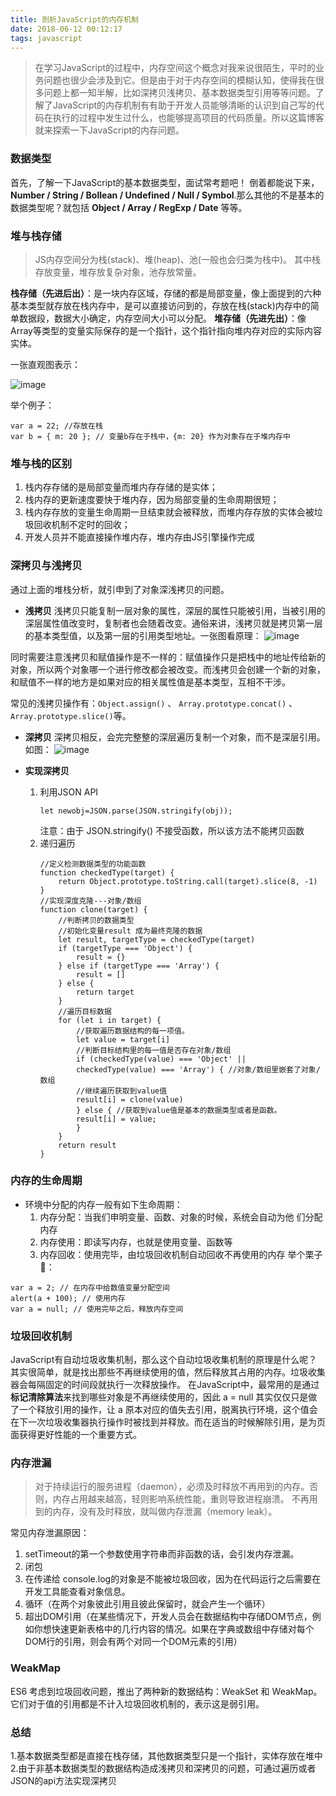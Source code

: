```yaml
---
title: 剖析JavaScript的内存机制
date: 2018-06-12 00:12:17
tags: javascript
---
```

>在学习JavaScript的过程中，内存空间这个概念对我来说很陌生，平时的业务问题也很少会涉及到它。但是由于对于内存空间的模糊认知，使得我在很多问题上都一知半解，比如深拷贝浅拷贝、基本数据类型引用等等问题。了解了JavaScript的内存机制有有助于开发人员能够清晰的认识到自己写的代码在执行的过程中发生过什么，也能够提高项目的代码质量。所以这篇博客就来探索一下JavaScript的内存问题。

### 数据类型

首先，了解一下JavaScript的基本数据类型，面试常考题吧！ 倒着都能说下来，**Number / String / Bollean / Undefined / Null / Symbol**.那么其他的不是基本的数据类型呢？就包括 **Object / Array / RegExp / Date** 等等。

### 堆与栈存储
>JS内存空间分为栈(stack)、堆(heap)、池(一般也会归类为栈中)。 其中栈存放变量，堆存放复杂对象，池存放常量。

**栈存储（先进后出）**：是一块内存区域，存储的都是局部变量，像上面提到的六种基本类型就存放在栈内存中，是可以直接访问到的，存放在栈(stack)内存中的简单数据段，数据大小确定，内存空间大小可以分配。
**堆存储（先进先出）**：像Array等类型的变量实际保存的是一个指针，这个指针指向堆内存对应的实际内容实体。

  一张直观图表示：

![image](http://wx4.sinaimg.cn/mw690/a73bc6a1ly1fq8s7oymrjj212e0lqdho.jpg)

举个例子：
```
var a = 22; //存放在栈
var b = { m: 20 }; // 变量b存在于栈中，{m: 20} 作为对象存在于堆内存中
```
### 堆与栈的区别

 1. 栈内存存储的是局部变量而堆内存存储的是实体；
 2. 栈内存的更新速度要快于堆内存，因为局部变量的生命周期很短；
 3. 栈内存存放的变量生命周期一旦结束就会被释放，而堆内存存放的实体会被垃圾回收机制不定时的回收；
 4. 开发人员并不能直接操作堆内存，堆内存由JS引擎操作完成

### 深拷贝与浅拷贝
 通过上面的堆栈分析，就引申到了对象深浅拷贝的问题。
 - **浅拷贝**
浅拷贝只能复制一层对象的属性，深层的属性只能被引用，当被引用的深层属性值改变时，复制者也会随着改变。通俗来讲，浅拷贝就是拷贝第一层的基本类型值，以及第一层的引用类型地址。一张图看原理：
![image](http://wx4.sinaimg.cn/mw690/a73bc6a1ly1fq8t5rivvmj20gf075weq.jpg)

同时需要注意浅拷贝和赋值操作是不一样的：赋值操作只是把栈中的地址传给新的对象，所以两个对象哪一个进行修改都会被改变。而浅拷贝会创建一个新的对象，和赋值不一样的地方是如果对应的相关属性值是基本类型，互相不干涉。

常见的浅拷贝操作有：`Object.assign()` 、 `Array.prototype.concat()` 、 `Array.prototype.slice()`等。

 - **深拷贝**
 深拷贝相反，会完完整整的深层遍历复制一个对象，而不是深层引用。如图：
![image](http://wx2.sinaimg.cn/mw690/a73bc6a1ly1fq8t5rz7uuj20g906wmxe.jpg)

 - **实现深拷贝**
	 1. 利用JSON API
		```
		let newobj=JSON.parse(JSON.stringify(obj));
		```
		注意：由于 JSON.stringify() 不接受函数，所以该方法不能拷贝函数
	 2. 递归遍历
	 	```
		//定义检测数据类型的功能函数
		function checkedType(target) {
			return Object.prototype.toString.call(target).slice(8, -1)
		}
		//实现深度克隆---对象/数组
		function clone(target) {
			//判断拷贝的数据类型
			//初始化变量result 成为最终克隆的数据
			let result, targetType = checkedType(target)
			if (targetType === 'Object') {
				result = {}
			} else if (targetType === 'Array') {
				result = []
			} else {
				return target
			}
			//遍历目标数据
			for (let i in target) {
				//获取遍历数据结构的每一项值。
				let value = target[i]
				//判断目标结构里的每一值是否存在对象/数组
				if (checkedType(value) === 'Object' ||
				checkedType(value) === 'Array') { //对象/数组里嵌套了对象/数组
				//继续遍历获取到value值
				result[i] = clone(value)
				} else { //获取到value值是基本的数据类型或者是函数。
				result[i] = value;
				}
			}
			return result
		}
		```

### 内存的生命周期
- 环境中分配的内存一般有如下生命周期：
	1. 内存分配：当我们申明变量、函数、对象的时候，系统会自动为他 们分配内存
	2. 内存使用：即读写内存，也就是使用变量、函数等
	3. 内存回收：使用完毕，由垃圾回收机制自动回收不再使用的内存
举个栗子🌰：
```
var a = 2; // 在内存中给数值变量分配空间
alert(a + 100); // 使用内存
var a = null; // 使用完毕之后，释放内存空间
```

### 垃圾回收机制
JavaScript有自动垃圾收集机制，那么这个自动垃圾收集机制的原理是什么呢？其实很简单，就是找出那些不再继续使用的值，然后释放其占用的内存。垃圾收集器会每隔固定的时间段就执行一次释放操作。 在JavaScript中，最常用的是通过**标记清除算法**来找到哪些对象是不再继续使用的，因此 a = null 其实仅仅只是做了一个释放引用的操作，让 a 原本对应的值失去引用，脱离执行环境，这个值会在下一次垃圾收集器执行操作时被找到并释放。而在适当的时候解除引用，是为页面获得更好性能的一个重要方式。

### 内存泄漏
>对于持续运行的服务进程（daemon），必须及时释放不再用到的内存。否则，内存占用越来越高，轻则影响系统性能，重则导致进程崩溃。 不再用到的内存，没有及时释放，就叫做内存泄漏（memory leak）。

常见内存泄漏原因：
1. setTimeout的第一个参数使用字符串而非函数的话，会引发内存泄漏。
2. 闭包
3. 在传递给 console.log的对象是不能被垃圾回收，因为在代码运行之后需要在开发工具能查看对象信息。
4. 循环（在两个对象彼此引用且彼此保留时，就会产生一个循环）
5. 超出DOM引用（在某些情况下，开发人员会在数据结构中存储DOM节点，例如你想快速更新表格中的几行内容的情况。如果在字典或数组中存储对每个DOM行的引用，则会有两个对同一个DOM元素的引用）

### WeakMap
ES6 考虑到垃圾回收问题，推出了两种新的数据结构：WeakSet 和 WeakMap。它们对于值的引用都是不计入垃圾回收机制的，表示这是弱引用。

### 总结
1.基本数据类型都是直接在栈存储，其他数据类型只是一个指针，实体存放在堆中
2.由于非基本数据类型的数据结构造成浅拷贝和深拷贝的问题，可通过遍历或者 JSON的api方法实现深拷贝
